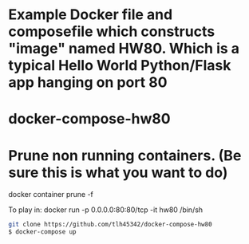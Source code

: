 # Example Docker file and composefile which constructs "image" named HW80.  Which is a typical Hello World Python/Flask app hanging on port 80

# docker-compose-hw80

# Prune non running containers. (Be sure this is what you want to do)
docker container prune -f

To play in:
docker run -p 0.0.0.0:80:80/tcp -it hw80 /bin/sh

```bash
git clone https://github.com/tlh45342/docker-compose-hw80
$ docker-compose up
```
